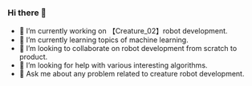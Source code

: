 ### Hi there 👋

<!--
**ImChong/ImChong** is a ✨ _special_ ✨ repository because its `README.md` (this file) appears on your GitHub profile.
Here are some ideas to get you started:
-->


- 🔭 I’m currently working on 【Creature_02】robot development.
- 🌱 I’m currently learning topics of machine learning.
- 👯 I’m looking to collaborate on robot development from scratch to product.
- 🤔 I’m looking for help with various interesting algorithms.
- 💬 Ask me about any problem related to creature robot development.

<!--
- 📫 How to reach me: ...
- 😄 Pronouns: ...
- ⚡ Fun fact: ...
-->
